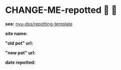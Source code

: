 # CHANGE-ME-repotted 🌱 🍯
__see:__ [nyu-dss/repotting-template](https://github.com/nyu-dss/repotting-template/)

__site name:__  


__"old pot" url:__   


__"new pot" url:__  
  

__date repotted:__  




